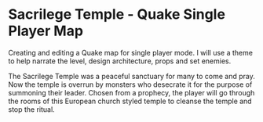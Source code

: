 # Sacrilege Temple - Quake Single Player Map

Creating and editing a Quake map for single player mode. I will use a theme to help narrate the level, design architecture, props and set enemies.

The Sacrilege Temple was a peaceful sanctuary for many to come and pray. Now the temple is overrun by monsters who desecrate it for the purpose of summoning their leader. 
Chosen from a prophecy, the player will go through the rooms of this European church styled temple to cleanse the temple and stop the ritual.
